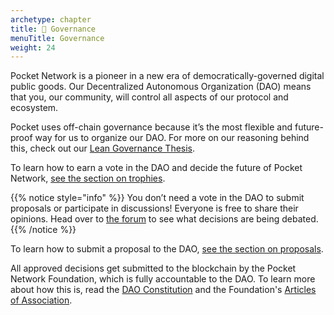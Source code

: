 ```yaml
---
archetype: chapter
title: 👑 Governance
menuTitle: Governance
weight: 24
---
```



Pocket Network is a pioneer in a new era of democratically-governed digital public goods. Our Decentralized Autonomous Organization \(DAO\) means that you, our community, will control all aspects of our protocol and ecosystem.

Pocket uses off-chain governance because it’s the most flexible and future-proof way for us to organize our DAO. For more on our reasoning behind this, check out our [Lean Governance Thesis](https://github.com/pokt-network/governance/blob/master/constitution/The%20Lean%20Governance%20Thesis.pdf).

To learn how to earn a vote in the DAO and decide the future of Pocket Network, [see the section on trophies](/community/trophies/).


{{% notice style="info" %}}
You don’t need a vote in the DAO to submit proposals or participate in discussions! Everyone is free to share their opinions. Head over to [the forum](https://forum.pokt.network/c/governance) to see what decisions are being debated.
{{% /notice %}}

To learn how to submit a proposal to the DAO, [see the section on proposals](/community/governance/proposals/).

All approved decisions get submitted to the blockchain by the Pocket Network Foundation, which is fully accountable to the DAO. To learn more about how this is, read the [DAO Constitution](https://github.com/pokt-foundation/governance/blob/master/constitution/constitution.md) and the Foundation's [Articles of Association](https://github.com/pokt-foundation/governance/blob/master/foundation/Pocket-Network-Foundation-Articles-of-Association-Highlighted.pdf).

